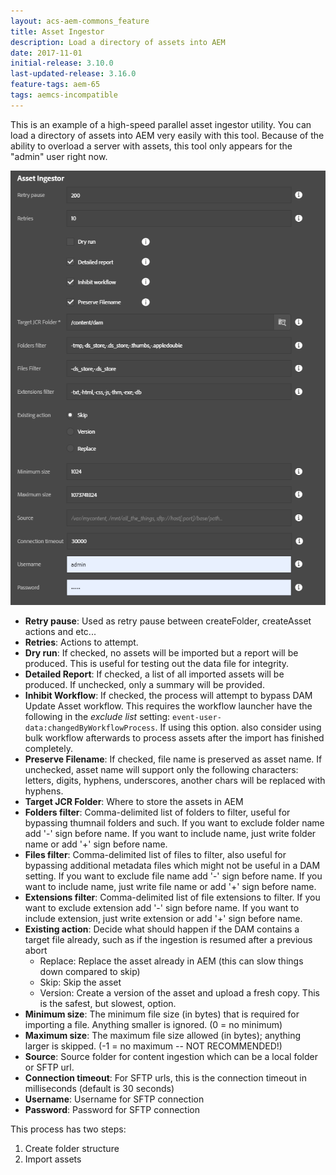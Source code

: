 ```yaml
---
layout: acs-aem-commons_feature
title: Asset Ingestor
description: Load a directory of assets into AEM
date: 2017-11-01
initial-release: 3.10.0
last-updated-release: 3.16.0
feature-tags: aem-65
tags: aemcs-incompatible
---
```


This is an example of a high-speed parallel asset ingestor utility.  You can load a directory of assets into AEM very easily with this tool.  Because of the ability to overload a server with assets, this tool only appears for the "admin" user right now.

![Asset Ingestor](./images/asset-ingestor.png)

* **Retry pause**: Used as retry pause between createFolder, createAsset actions and etc...
* **Retries**: Actions to attempt.
* **Dry run**: If checked, no assets will be imported but a report will be produced.  This is useful for testing out the data file for integrity.
* **Detailed Report**: If checked, a list of all imported assets will be produced.  If unchecked, only a summary will be provided.
* **Inhibit Workflow**: If checked, the process will attempt to bypass DAM Update Asset workflow.  This requires the workflow launcher have the following in the _exclude list_ setting: `event-user-data:changedByWorkflowProcess`.  If using this option. also consider using bulk workflow afterwards to process assets after the import has finished completely.
* **Preserve Filename**: If checked, file name is preserved as asset name.  If unchecked, asset name will support only the following characters: letters, digits, hyphens, underscores, another chars will be replaced with hyphens.
* **Target JCR Folder**: Where to store the assets in AEM
* **Folders filter**: Comma-delimited list of folders to filter, useful for bypassing thumnail folders and such. If you want to exclude folder name add '-' sign before name. If you want to include name, just write folder name or add '+' sign before name.
* **Files filter**: Comma-delimited list of files to filter, also useful for bypassing additional metadata files which might not be useful in a DAM setting. If you want to exclude file name add '-' sign before name. If you want to include name, just write file name or add '+' sign before name.
* **Extensions filter**: Comma-delimited list of file extensions to filter. If you want to exclude extension add '-' sign before name. If you want to include extension, just write extension or add '+' sign before name.
* **Existing action**: Decide what should happen if the DAM contains a target file already, such as if the ingestion is resumed after a previous abort
    * Replace: Replace the asset already in AEM (this can slow things down compared to skip)
    * Skip: Skip the asset
    * Version: Create a version of the asset and upload a fresh copy.  This is the safest, but slowest, option.
* **Minimum size**: The minimum file size (in bytes) that is required for importing a file.  Anything smaller is ignored. (0 = no minimum)
* **Maximum size**: The maximum file size allowed (in bytes); anything larger is skipped. (-1 = no maximum -- NOT RECOMMENDED!)
* **Source**: Source folder for content ingestion which can be a local folder or SFTP url.
* **Connection timeout**: For SFTP urls, this is the connection timeout in milliseconds (default is 30 seconds)
* **Username**: Username for SFTP connection
* **Password**: Password for SFTP connection

This process has two steps:

1. Create folder structure
2. Import assets